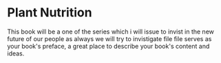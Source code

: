 Plant Nutrition 
=======

This book will be a one of the series which i will issue to invist in the new future of our people as always we will try to invistigate 
file file serves as your book's preface, a great place to describe your book's content and ideas.
